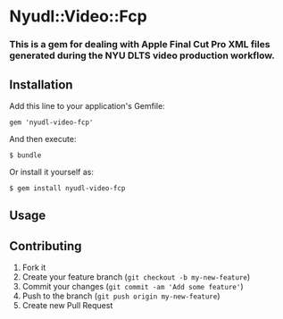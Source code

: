 # Nyudl::Video::Fcp

### This is a gem for dealing with Apple Final Cut Pro XML files generated during the NYU DLTS video production workflow.

## Installation

Add this line to your application's Gemfile:

    gem 'nyudl-video-fcp'

And then execute:

    $ bundle

Or install it yourself as:

    $ gem install nyudl-video-fcp

## Usage



## Contributing

1. Fork it
2. Create your feature branch (`git checkout -b my-new-feature`)
3. Commit your changes (`git commit -am 'Add some feature'`)
4. Push to the branch (`git push origin my-new-feature`)
5. Create new Pull Request
